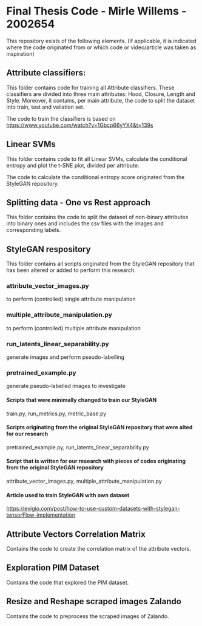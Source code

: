 # Final Thesis Code - Mirle Willems - 2002654

This repository exists of the following elements. (If applicable, it is indicated where the code originated from or which code or video/article was taken as inspiration)

## Attribute classifiers:
This folder contains code for training all Attribute classifiers. These classifiers are divided into three main attributes: Hood, Closure, Length and Style. Moreover, it contains, per main attribute, the code to split the dataset into train, test and valiation set. 

The code to train the classifiers is based on https://www.youtube.com/watch?v=1Gbcp66yYX4&t=139s 


## Linear SVMs
This folder contains code to fit all Linear SVMs, calculate the conditional entropy and plot the t-SNE plot, divided per attribute. 

The code to calculate the conditional entropy score originated from the StyleGAN repository.


## Splitting data - One vs Rest approach
This folder contains the code to split the dataset of non-binary attributes into binary ones and includes the csv files with the images and corresponding labels.


## StyleGAN respository
This folder contains all scripts originated from the StyleGAN repository that has been altered or added to perform this research.

### attribute_vector_images.py
to perform (controlled) single attribute manipulation

### multiple_attribute_manipulation.py 
to perform (controlled) multiple attribute manipulation

### run_latents_linear_separability.py 
generate images and perform pseudo-labelling

### pretrained_example.py 
generate pseudo-labelled images to investigate

#### Scripts that were minimally changed to train our StyleGAN
train.py, run_metrics.py, metric_base.py

#### Scripts originating from the original StyleGAN repository that were alted for our research
pretrained_example.py, run_latents_linear_separability.py

#### Script that is written for our research with pieces of codes originating from the original StyleGAN repository
attribute_vector_images.py, multiple_attribute_manipulation.py

#### Article used to train StyleGAN with own dataset
https://evigio.com/post/how-to-use-custom-datasets-with-stylegan-tensorFlow-implementation


## Attribute Vectors Correlation Matrix
Contains the code to create the correlation matrix of the attribute vectors.


## Exploration PIM Dataset
Contains the code that explored the PIM dataset.


## Resize and Reshape scraped images Zalando
Contains the code to preprocess the scraped images of Zalando.

